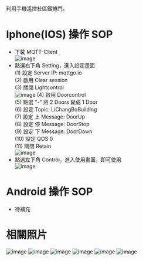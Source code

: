 利用手機遙控社區鐵捲門。

# Iphone(IOS) 操作 SOP  
* 下載 MQTT-Client  
![image](https://github.com/Chihhao/esp32_door_mqtt/blob/main/image/p1.png)
* 點選右下角 Setting，進入設定畫面  
(1) 設定 Server IP: mqttgo.io  
(2) 啟用 Clear session  
(3) 關閉 Lightcontrol  
![image](https://github.com/Chihhao/esp32_door_mqtt/blob/main/image/p2.png)
(4) 啟用 Doorcontrol  
(5) 點選 "-" 將 2 Doors 變成 1 Door  
(6) 設定 Topic: LiChangBoBuilding  
(7) 設定 上 Message: DoorUp  
(8) 設定 停 Message: DoorStop  
(9) 設定 下 Message: DoorDown  
(10) 設定 QOS 0  
(11) 關閉 Retain    
![image](https://github.com/Chihhao/esp32_door_mqtt/blob/main/image/p3.png)
* 點選左下角 Control，進入使用畫面，即可使用  
![image](https://github.com/Chihhao/esp32_door_mqtt/blob/main/image/p4.png)
  
# Android 操作 SOP   
* 待補充

# 相關照片
![image](https://github.com/Chihhao/esp32_door_mqtt/blob/main/image/p003.jpg)
![image](https://github.com/Chihhao/esp32_door_mqtt/blob/main/image/p002.png)
![image](https://github.com/Chihhao/esp32_door_mqtt/blob/main/image/IMG_7055.jpg)
![image](https://github.com/Chihhao/esp32_door_mqtt/blob/main/image/IMG_7067.jpg)
![image](https://github.com/Chihhao/esp32_door_mqtt/blob/main/image/IMG_7068.jpg)
![image](https://github.com/Chihhao/esp32_door_mqtt/blob/main/image/p001.png)


